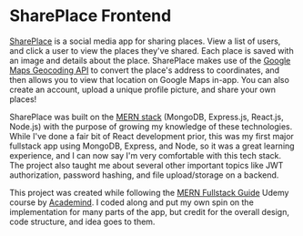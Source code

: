 # SharePlace Frontend

[SharePlace](https://shareplace.cartermoore.ca/) is a social media app for sharing places. View a list of users, and click a user to view the places they've shared. Each place is saved with an image and details about the place. SharePlace makes use of the [Google Maps Geocoding API](https://developers.google.com/maps/documentation/geocoding) to convert the place's address to coordinates, and then allows you to view that location on Google Maps in-app. You can also create an account, upload a unique profile picture, and share your own places!

SharePlace was built on the [MERN stack](https://www.mongodb.com/mern-stack) (MongoDB, Express.js, React.js, Node.js) with the purpose of growing my knowledge of these technologies. While I've done a fair bit of React development prior, this was my first major fullstack app using MongoDB, Express, and Node, so it was a great learning experience, and I can now say I'm very comfortable with this tech stack. The project also taught me about several other important topics like JWT authorization, password hashing, and file upload/storage on a backend.

This project was created while following the [MERN Fullstack Guide](https://www.udemy.com/course/react-nodejs-express-mongodb-the-mern-fullstack-guide/) Udemy course by [Academind](https://academind.com/). I coded along and put my own spin on the implementation for many parts of the app, but credit for the overall design, code structure, and idea goes to them. 
